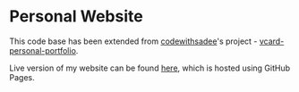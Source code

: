 # Personal Website

This code base has been extended from [codewithsadee](https://github.com/codewithsadee/)'s project -
[vcard-personal-portfolio](https://github.com/codewithsadee/vcard-personal-portfolio).

Live version of my website can be found [here](https://chaitanya-basava.github.io/), which is hosted using GitHub Pages.
